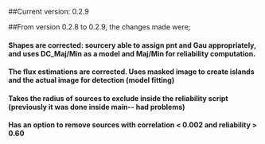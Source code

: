 ##Current version: 0.2.9


##From version 0.2.8 to 0.2.9, the changes made were;

#### Shapes are corrected: sourcery able to assign pnt and Gau appropriately, and uses DC_Maj/Min as a model and Maj/Min for reliability computation.
#### The flux estimations are corrected. Uses masked image to create islands and the actual image for detection (model fitting)
#### Takes the radius of sources to exclude inside the reliability script (previously it was done inside main-- had problems)
#### Has an option to remove sources with correlation < 0.002 and reliability > 0.60
